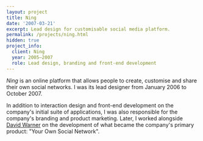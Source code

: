 ```yaml
---
layout: project
title: Ning
date: '2007-03-21'
excerpt: Lead design for customisable social media platform.
permalink: /projects/ning.html
hidden: true
project_info:
  client: Ning
  year: 2005–2007
  role: Lead design, branding and front-end development
---
```

_Ning_ is an online platform that allows people to create, customise and share their own social networks. I was its lead designer from January 2006 to October 2007.

In addition to interaction design and front-end development on the company's initial suite of applications, I was also responsible for the company's branding and product marketing. Later, I worked alongside [David Warner][1] on the development of what became the company's primary product: "Your Own Social Network".

[1]: http://davidlwarner.com/
